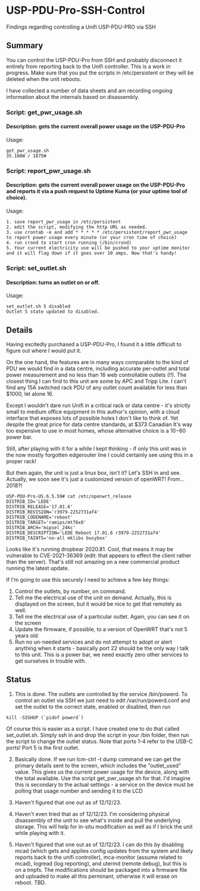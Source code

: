 # USP-PDU-Pro-SSH-Control
Findings regarding controlling a Unifi USP-PDU-PRO via SSH

## Summary
You can control the USP-PDU-Pro from SSH and probably disconnect it entirely from reporting back to the Unifi controller. This is a work in progress. Make sure that you put the scripts in /etc/persistent or they will be deleted when the unit reboots.

I have collected a number of data sheets and am recording ongoing information about the internals based on disassembly. 

### Script: get_pwr_usage.sh
#### Description: gets the current overall power usage on the USP-PDU-Pro

Usage: 
```
get_pwr_usage.sh
35.108W / 1875W
```
### Script: report_pwr_usage.sh
#### Description: gets the current overall power usage on the USP-PDU-Pro and reports it via a push request to Uptime Kuma (or your uptime tool of choice).

Usage: 
```
1. save report_pwr_usage in /etc/persistent
2. edit the script, modifying the http URL as needed.
3. use crontab -e and add * * * * * /etc/persistent/report_pwr_usage to report power usage every minute (or your cron time of choice)
4. run crond to start cron running (/bin/crond)
5. Your current electricity use will be pushed to your uptime monitor and it will flag down if it goes over 10 amps. Now that's handy!
```
### Script: set_outlet.sh
#### Description: turns an outlet on or off. 

Usage: 
```
set_outlet.sh 5 disabled
Outlet 5 state updated to disabled.
```

## Details

Having excitedly purchased a USP-PDU-Pro, I found it a little difficult to figure out where I would put it.

On the one hand, the features are in many ways comparable to the kind of PDU we would find in a data centre, including accurate per-outlet and total power measurement and no less than 16 web controllable outlets (!!). The closest thing I can find to this unit are some by APC and Tripp Lite. I can't find any 15A switched rack PDU of any outlet count available for less than $1000, let alone 16. 

Except I wouldn't dare run Unifi in a critical rack or data centre - it's strictly small to medium office equipment in this author's opinion, with a cloud interface that exposes lots of possible holes I don't like to think of. Yet despite the great price for data centre standards, at $373 Canadian It's way too expensive to use in most homes, whose alternative choice is a $10-$60 power bar. 

Still, after playing with it for a while I kept thinking - if only this unit was in the now mostly forgotten edgerouter line I could certainly see using this in a proper rack! 

But then again, the unit is just a linux box, isn't it? Let's SSH in and see. Actually, we soon see it's just a customized version of openWRT! From... 2018?!

  ```
USP-PDU-Pro-US.6.5.59# cat /etc/openwrt_release
DISTRIB_ID='LEDE'
DISTRIB_RELEASE='17.01.6'
DISTRIB_REVISION='r3979-2252731af4'
DISTRIB_CODENAME='reboot'
DISTRIB_TARGET='ramips/mt76x8'
DISTRIB_ARCH='mipsel_24kc'
DISTRIB_DESCRIPTION='LEDE Reboot 17.01.6 r3979-2252731af4'
DISTRIB_TAINTS='no-all mklibs busybox'
```

Looks like it's running dropbear 2020.81. Cool, that means it may be vulnerable to CVE-2021-36369 (edit: that appears to effect the client rather than the server). That's still not amazing on a new commercial product running the latest update.

If I'm going to use this securely I need to achieve a few key things:

1. Control the outlets, by number, on command. 
2. Tell me the electrical use of the unit on demand. Actually, this is displayed on the screen, but it would be nice to get that remotely as well.
3. Tell me the electrical use of a particular outlet. Again, you can see it on the screen
4. Update the firmware, if possible, to a version of OpenWRT that's not 5 years old
5. Run no un-needed services and do not attempt to adopt or alert anything when it starts - basically port 22 should be the only way I talk to this unit. This is a power bar, we need exactly zero other services to get ourselves in trouble with.

## Status
1. This is done. The outlets are controlled by the service /bin/powerd. To control an outlet via SSH we just need to edit /var/run/powerd.conf and set the outlet to the correct state, enabled or disabled, then run
```
kill -SIGHUP (`pidof powerd`)
```
Of course this is easier as a script. I have created one to do that called set_outlet.sh. Simply ssh in and drop the script in your /bin folder, then run the script to change the outlet status. Note that ports 1-4 refer to the USB-C ports! Port 5 is the first outlet.

2. Basically done. If we run lcm-ctrl -t dump command we can get the primary details sent to the screen, which includes the "outlet_used" value. This gives us the current power usage for the device, along with the total available. Use the script get_pwr_usage.sh for that. I'd imagine this is secondary to the actual settings - a service on the device must be polling that usage number and sending it to the LCD

3. Haven't figured that one out as of 12/12/23.

4. Haven't even tried that as of 12/12/23. I'm considering physical disassembly of the unit to see what's inside and pull the underlying storage. This will help for in-situ modification as well as if I brick the unit while playing with it.

5. Haven't figured that one out as of 12/12/23. I can do this by disabling mcad (which gets and applies config updates from the system and likely reports back to the unifi controller), mca-monitor (assume related to mcad), logread (log reporting), and utermd (remote debug), but this is on a tmpfs. The modifications should be packaged into a firmware file and uploaded to make all this perminant, otherwise it will erase on reboot. TBD. 


